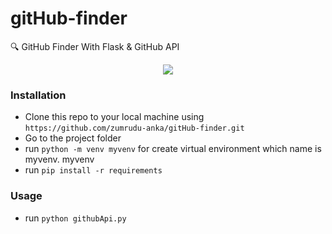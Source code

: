 # gitHub-finder
🔍 GitHub Finder With Flask &amp; GitHub API

<p align = "center">
  <img src = "https://github.com/zumrudu-anka/django-gitHub-finder/blob/master/gitHubFinder.gif">
</p>

### Installation

- Clone this repo to your local machine using `https://github.com/zumrudu-anka/gitHub-finder.git`
- Go to the project folder
- run `python -m venv myvenv` for create virtual environment which name is myvenv. myvenv
- run `pip install -r requirements`

### Usage

- run `python githubApi.py`

